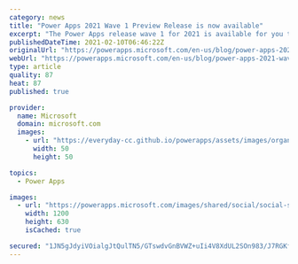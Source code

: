 ```yaml
---
category: news
title: "Power Apps 2021 Wave 1 Preview Release is now available"
excerpt: "The Power Apps release wave 1 for 2021 is available for you to enable in your environment ahead of the April rollout.  We have a number of new features that will modernize your end users model-driven app experiences."
publishedDateTime: 2021-02-10T06:46:22Z
originalUrl: "https://powerapps.microsoft.com/en-us/blog/power-apps-2021-wave-1-preview-release-is-now-available/"
webUrl: "https://powerapps.microsoft.com/en-us/blog/power-apps-2021-wave-1-preview-release-is-now-available/"
type: article
quality: 87
heat: 87
published: true

provider:
  name: Microsoft
  domain: microsoft.com
  images:
    - url: "https://everyday-cc.github.io/powerapps/assets/images/organizations/microsoft.com-50x50.jpg"
      width: 50
      height: 50

topics:
  - Power Apps

images:
  - url: "https://powerapps.microsoft.com/images/shared/social/social-share-post-ignite.png"
    width: 1200
    height: 630
    isCached: true

secured: "1JN5gJdyiVOialgJtQulTN5/GTswdvGnBVWZ+uIi4V8XdUL2SOn983/J7RGKfugqr7xigWEe8jUYKLpauCbjaEEsJ8ibCy/nnS4uVPovHrh9ABz5xURy1lf8xEfHnTMWVRDob69MW6NmzK+0wv/USYeToGv46o7mJmo9spDI6gMPiexIngH9FvuF9VL1A+u91E+12moxibqw5M9uBkmZ8QQKDW0KhyBe/X3Y4UOB9gJZicbQQFbNrE6b52c32asr6lSehwm8Sjnw1H/hO9hF3Glyz+yihlSzKEJmDURObho9r19OqxFwPXzIKZaG/M2nb5yeVJnjeHmeUBnERpYhnMM+bHLkGBuLlDrt/siVPbU=;SnsLSmdjZDDIFEPWdRjw3g=="
---
```



